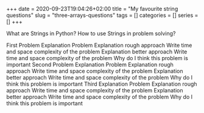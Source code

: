 +++ 
date = 2020-09-23T19:04:26+02:00
title = "My favourite string questions"
slug = "three-arrays-questions" 
tags = []
categories = []
series = []
+++


What are Strings in Python?
How to use Strings in problem solving?

First Problem
Explanation Problem
Explanation rough approach
Write time and space complexity of the problem
Explanation better approach
Write time and space complexity of the problem
Why do I think this problem is important
Second Problem
Explanation Problem
Explanation rough approach
Write time and space complexity of the problem
Explanation better approach
Write time and space complexity of the problem
Why do I think this problem is important
Third
Explanation Problem
Explanation rough approach
Write time and space complexity of the problem
Explanation better approach
Write time and space complexity of the problem
Why do I think this problem is important